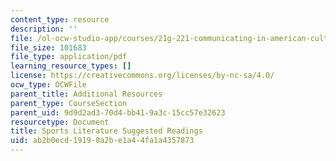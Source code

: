 ```yaml
---
content_type: resource
description: ''
file: /ol-ocw-studio-app/courses/21g-221-communicating-in-american-culture-s-spring-2019/ab2b0ecd19190a2be1a44fa1a4357873_MIT21G_221S19_sportslit.pdf
file_size: 101683
file_type: application/pdf
learning_resource_types: []
license: https://creativecommons.org/licenses/by-nc-sa/4.0/
ocw_type: OCWFile
parent_title: Additional Resources
parent_type: CourseSection
parent_uid: 9d9d2ad3-70d4-bb41-9a3c-15cc57e32623
resourcetype: Document
title: Sports Literature Suggested Readings
uid: ab2b0ecd-1919-0a2b-e1a4-4fa1a4357873
---
```


